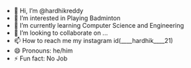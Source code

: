 - 👋 Hi, I’m @hardhikreddy
- 👀 I’m interested in Playing Badminton
- 🌱 I’m currently learning Computer Science and Engineering
- 💞️ I’m looking to collaborate on ...
- 📫 How to reach me my instagram id(____hardhik____21)
- 😄 Pronouns: he/him
- ⚡ Fun fact: No Job

<!---
hardhikreddy/hardhikreddy is a ✨ special ✨ repository because its `README.md` (this file) appears on your GitHub profile.
You can click the Preview link to take a look at your changes.
--->
